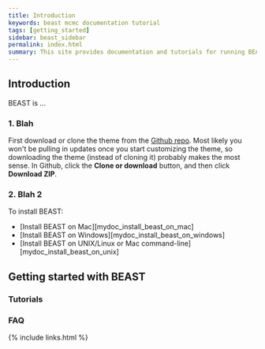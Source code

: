 ```yaml
---
title: Introduction
keywords: beast mcmc documentation tutorial
tags: [getting_started]
sidebar: beast_sidebar
permalink: index.html
summary: This site provides documentation and tutorials for running BEAST.
---
```


## Introduction

BEAST is ...

### 1. Blah

First download or clone the theme from the [Github repo](https://github.com/tomjohnson1492/documentation-theme-jekyll). Most likely you won't be pulling in updates once you start customizing the theme, so downloading the theme (instead of cloning it) probably makes the most sense. In Github, click the **Clone or download** button, and then click **Download ZIP**.

### 2. Blah 2

To install BEAST:

* [Install BEAST on Mac][mydoc_install_beast_on_mac]
* [Install BEAST on Windows][mydoc_install_beast_on_windows]
* [Install BEAST on UNIX/Linux or Mac command-line][mydoc_install_beast_on_unix]

## Getting started with BEAST

### Tutorials

### FAQ


{% include links.html %}
